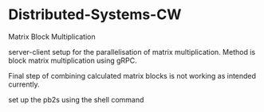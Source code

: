 # Distributed-Systems-CW
Matrix Block Multiplication

server-client setup for the parallelisation of matrix multiplication.
Method is block matrix multiplication using gRPC.

Final step of combining calculated matrix blocks is not working as intended currently.

set up the pb2s using the shell command
